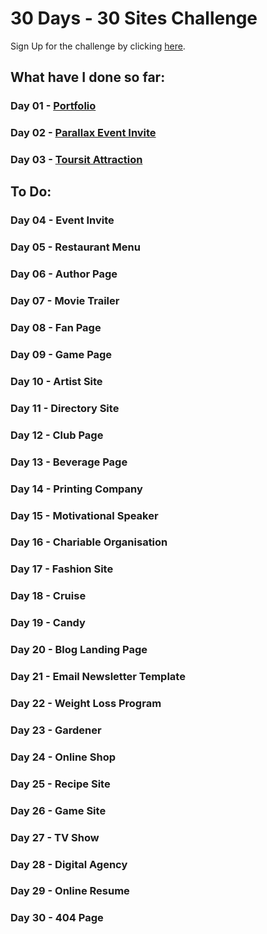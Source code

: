 # 30 Days - 30 Sites Challenge

Sign Up for the challenge by clicking [here](https://www.subscribepage.com/30days30sites).

## What have I done so far:
### Day 01 - [Portfolio](./01-portfolio)
### Day 02 - [Parallax Event Invite](./02-parallaxEventInvite)
### Day 03 - [Toursit Attraction](./03-touristAttraction)
## To Do:
### Day 04 - Event Invite
### Day 05 - Restaurant Menu
### Day 06 - Author Page
### Day 07 - Movie Trailer
### Day 08 - Fan Page
### Day 09 - Game Page
### Day 10 - Artist Site
### Day 11 - Directory Site
### Day 12 - Club Page
### Day 13 - Beverage Page 
### Day 14 - Printing Company
### Day 15 - Motivational Speaker
### Day 16 - Chariable Organisation
### Day 17 - Fashion Site
### Day 18 - Cruise
### Day 19 - Candy
### Day 20 - Blog Landing Page
### Day 21 - Email Newsletter Template
### Day 22 - Weight Loss Program
### Day 23 - Gardener
### Day 24 - Online Shop
### Day 25 - Recipe Site
### Day 26 - Game Site
### Day 27 - TV Show
### Day 28 - Digital Agency
### Day 29 - Online Resume
### Day 30 - 404 Page